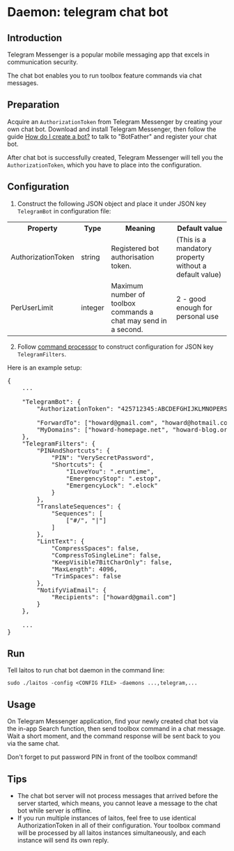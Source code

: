# Daemon: telegram chat bot

## Introduction
Telegram Messenger is a popular mobile messaging app that excels in communication security.

The chat bot enables you to run toolbox feature commands via chat messages.

## Preparation
Acquire an `AuthorizationToken` from Telegram Messenger by creating your own chat bot. Download and install Telegram
Messenger, then follow the guide [How do I create a bot?](https://core.telegram.org/bots) to talk to "BotFather" and
register your chat bot.

After chat bot is successfully created, Telegram Messenger will tell you the `AuthorizationToken`, which you have to
place into the configuration.

## Configuration
1. Construct the following JSON object and place it under JSON key `TelegramBot` in configuration file:
<table>
<tr>
    <th>Property</th>
    <th>Type</th>
    <th>Meaning</th>
    <th>Default value</th>
</tr>
<tr>
    <td>AuthorizationToken</td>
    <td>string</td>
    <td>Registered bot authorisation token.</td>
    <td>(This is a mandatory property without a default value)</td>
</tr>
<tr>
    <td>PerUserLimit</td>
    <td>integer</td>
    <td>Maximum number of toolbox commands a chat may send in a second.</td>
    <td>2 - good enough for personal use </td>
</tr>
</table>

2. Follow [command processor](https://github.com/HouzuoGuo/laitos/wiki/Command-processor) to construct configuration for
   JSON key `TelegramFilters`.

Here is an example setup:
<pre>
{
    ...

    "TelegramBot": {
        "AuthorizationToken": "425712345:ABCDEFGHIJKLMNOPERSTUVWXYZ",

        "ForwardTo": ["howard@gmail.com", "howard@hotmail.com"],
        "MyDomains": ["howard-homepage.net", "howard-blog.org"],
    },
    "TelegramFilters": {
        "PINAndShortcuts": {
            "PIN": "VerySecretPassword",
            "Shortcuts": {
                "ILoveYou": ".eruntime",
                "EmergencyStop": ".estop",
                "EmergencyLock": ".elock"
            }
        },
        "TranslateSequences": {
            "Sequences": [
                ["#/", "|"]
            ]
        },
        "LintText": {
            "CompressSpaces": false,
            "CompressToSingleLine": false,
            "KeepVisible7BitCharOnly": false,
            "MaxLength": 4096,
            "TrimSpaces": false
        },
        "NotifyViaEmail": {
            "Recipients": ["howard@gmail.com"]
        }
    },

    ...
}
</pre>

## Run
Tell laitos to run chat bot daemon in the command line:

    sudo ./laitos -config <CONFIG FILE> -daemons ...,telegram,...

## Usage
On Telegram Messenger application, find your newly created chat bot via the in-app Search function, then send toolbox
command in a chat message. Wait a short moment, and the command response will be sent back to you via the same chat.

Don't forget to put password PIN in front of the toolbox command!

## Tips
- The chat bot server will not process messages that arrived before the server started, which means, you cannot leave a
  message to the chat bot while server is offline.
- If you run multiple instances of laitos, feel free to use identical AuthorizationToken in all of their configuration.
  Your toolbox command will be processed by all laitos instances simultaneously, and each instance will send its own
  reply.